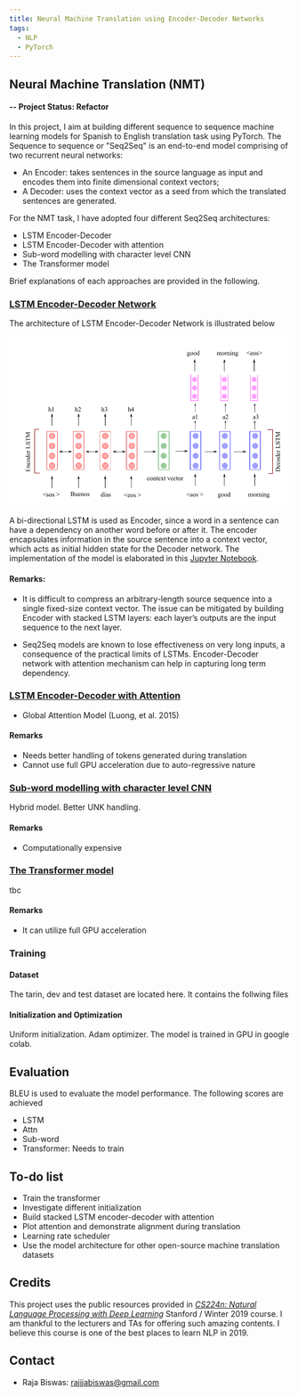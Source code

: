 ```yaml
---
title: Neural Machine Translation using Encoder-Decoder Networks
tags:
  - NLP
  - PyTorch
---
```



## Neural Machine Translation (NMT) 
#### -- Project Status: Refactor

In this project, I aim at building different sequence to sequence machine learning models for Spanish to English translation task using PyTorch. The Sequence to sequence or "Seq2Seq"  is an end-to-end model comprising of two recurrent neural networks:
* An Encoder: takes sentences in the source language as input and encodes them into finite dimensional context vectors;
* A Decoder: uses the context vector as a seed from which the translated sentences are generated.    

For the NMT task, I have adopted four different Seq2Seq architectures:
* LSTM Encoder-Decoder 
* LSTM Encoder-Decoder with attention
* Sub-word modelling with character level CNN
* The Transformer model

Brief explanations of each approaches are provided in the following.



### [LSTM Encoder-Decoder Network](https://github.com/rbiswasfc/Machine-Translation/blob/master/Vanilla-LSTM/LSTM-Encoder-Decoder-Vanilla.ipynb)
The architecture of LSTM Encoder-Decoder Network is illustrated below

![*The basic LSTM Encoder-Decoder Network.*](https://github.com/rbiswasfc/Machine-Translation/blob/master/images/Vanilla_LSTM.PNG)

A bi-directional LSTM is used as Encoder, since  a word in a sentence can have a dependency on another word before or after it. 
The encoder encapsulates information in the source sentence into a context vector, which acts as initial hidden state for the Decoder network.
The implementation of the model is elaborated in this [Jupyter Notebook](https://github.com/rbiswasfc/Machine-Translation/blob/master/Vanilla-LSTM/LSTM-Encoder-Decoder-Vanilla.ipynb).

#### Remarks:  
* It is difficult to compress an arbitrary-length source sequence into
a single fixed-size context vector. The issue can be mitigated by building Encoder with stacked LSTM layers: each layer’s outputs are the input sequence to
the next layer. 

* Seq2Seq models are known to lose effectiveness on very long inputs, a consequence of the practical limits of
LSTMs. Encoder-Decoder network with attention mechanism can help in capturing long term dependency.


### [LSTM Encoder-Decoder with Attention](https://github.com/rbiswasfc/Machine-Translation/blob/master/LSTM-with-attention/Encoder_Decoder_w_Attention.ipynb)

- Global Attention Model (Luong, et al. 2015)

#### Remarks
* Needs better handling of <UNK> tokens generated during translation
* Cannot use full GPU acceleration due to auto-regressive nature

### [Sub-word modelling with character level CNN](https://github.com/rbiswasfc/Machine-Translation/blob/master/sub-word/Machine-Translation-Char-Based.ipynb)
Hybrid model. Better UNK handling.

#### Remarks
* Computationally expensive

### [The Transformer model](https://github.com/rbiswasfc/Machine-Translation/blob/master/the-transformer/TheTransformer.ipynb)
tbc

#### Remarks
* It can utilize full GPU acceleration

### Training
#### Dataset
The tarin, dev and test dataset are located here. It contains the follwing files

#### Initialization and Optimization
Uniform initialization. Adam optimizer. The model is trained in GPU in google colab.

## Evaluation
BLEU is used to evaluate the model performance. The following scores are achieved
* LSTM
* Attn
* Sub-word 
* Transformer: Needs to train


## To-do list
* Train the transformer
* Investigate different initialization
* Build stacked LSTM encoder-decoder with attention
* Plot attention and demonstrate alignment during translation
* Learning rate scheduler
* Use the model architecture for other open-source machine translation datasets

## Credits
This project uses the public resources provided in [*CS224n: Natural Language Processing with Deep Learning*](http://web.stanford.edu/class/cs224n/) Stanford / Winter 2019 course. I am thankful to the lecturers and TAs for offering such amazing contents. I believe this course is one of the best places to learn NLP in 2019.

## Contact
* Raja Biswas: rajjjabiswas@gmail.com